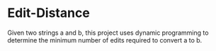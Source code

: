 # Edit-Distance
Given two strings a and b, this project uses dynamic programming to determine the minimum number of edits required to convert a to b.
